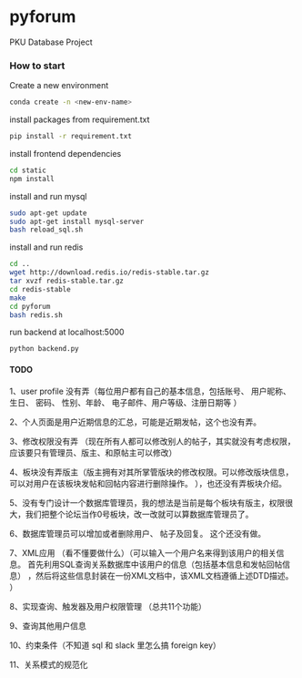# pyforum
PKU Database Project

### How to start

Create a new environment

```bash
conda create -n <new-env-name>
```


install packages from requirement.txt

```bash
pip install -r requirement.txt
```

install frontend dependencies

```bash
cd static
npm install
```

install and run mysql

```bash
sudo apt-get update
sudo apt-get install mysql-server
bash reload_sql.sh
```

install and run redis

```bash
cd ..
wget http://download.redis.io/redis-stable.tar.gz
tar xvzf redis-stable.tar.gz
cd redis-stable
make
cd pyforum
bash redis.sh
```

run backend at localhost:5000

```bash
python backend.py
```

#### TODO

1、user profile 没有弄（每位用户都有自己的基本信息，包括账号、 用户昵称、生日、 密码、 性别、年龄、 电子邮件、用户等级、注册日期等 ）

2、个人页面是用户近期信息的汇总，可能是近期发帖，这个也没有弄。

3、修改权限没有弄 （现在所有人都可以修改别人的帖子，其实就没有考虑权限，应该要只有管理员、版主、和原帖主可以修改）

4、板块没有弄版主（版主拥有对其所掌管版块的修改权限。可以修改版块信息， 可以对用户在该板块发帖和回帖内容进行删除操作。 ），也还没有弄板块介绍。

5、没有专门设计一个数据库管理员，我的想法是当前是每个板块有版主，权限很大，我们把整个论坛当作0号板块，改一改就可以算数据库管理员了。

6、数据库管理员可以增加或者删除用户、 帖子及回复。 这个还没有做。

7、XML应用 （看不懂要做什么）（可以输入一个用户名来得到该用户的相关信息。 首先利用SQL查询关系数据库中该用户的信息（包括基本信息和发帖回帖信息） ，然后将这些信息封装在一份XML文档中，该XML文档遵循上述DTD描述。 ）

8、实现查询、触发器及用户权限管理 （总共11个功能）

9、查询其他用户信息

10、约束条件（不知道 sql 和 slack 里怎么搞 foreign key）

11、关系模式的规范化
